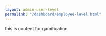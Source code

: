 ```yaml
---
layout: admin-user-level
permalink: "/dashboard/employee-level.html"
---
```


this is content for gamification
